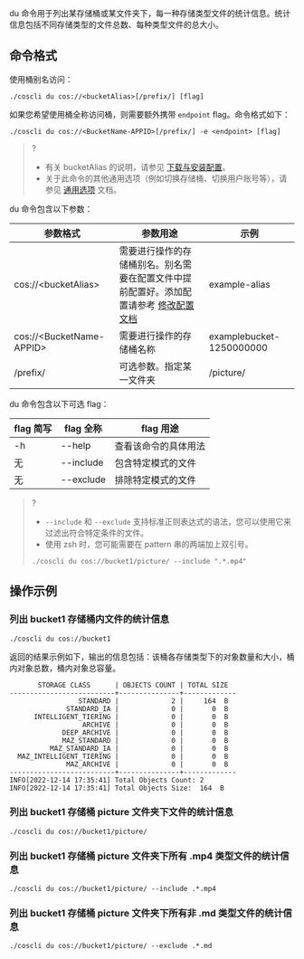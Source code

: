 
du 命令用于列出某存储桶或某文件夹下，每一种存储类型文件的统计信息。统计信息包括不同存储类型的文件总数、每种类型文件的总大小。

## 命令格式
使用桶别名访问：
```plaintext
./coscli du cos://<bucketAlias>[/prefix/] [flag]
```

如果您希望使用桶全称访问桶，则需要额外携带 `endpoint` flag。命令格式如下：

```plaintext
./coscli du cos://<BucketName-APPID>[/prefix/] -e <endpoint> [flag]
```

>? 
>- 有关 bucketAlias 的说明，请参见 [下载与安装配置](https://cloud.tencent.com/document/product/436/63144#alias)。
>- 关于此命令的其他通用选项（例如切换存储桶、切换用户账号等），请参见 [通用选项](https://cloud.tencent.com/document/product/436/71763) 文档。
>

du 命令包含以下参数：

| 参数格式          | 参数用途       | 示例                 |
| ----------------- | -------------- | -------------------- |
 cos://&lt;bucketAlias&gt; | 需要进行操作的存储桶别名。别名需要在配置文件中提前配置好。添加配置请参考 [修改配置文档](https://cloud.tencent.com/document/product/436/63679)  |example-alias  |
| cos://&lt;BucketName-APPID&gt; | 需要进行操作的存储桶名称  |examplebucket-1250000000  |
| /prefix/          | 可选参数。指定某一文件夹 | /picture/ |


du 命令包含以下可选 flag：

| flag 简写 | flag 全称     | flag 用途                |
| --------- | ------------- | ------------------------ |
| -h |  --help |   查看该命令的具体用法  |
|    无       | --include     | 包含特定模式的文件       |
|      无       | --exclude     | 排除特定模式的文件       |

>? 
>- `--include` 和 `--exclude` 支持标准正则表达式的语法，您可以使用它来过滤出符合特定条件的文件。
>- 使用 zsh 时，您可能需要在 pattern 串的两端加上双引号。
> ```plaintext
> ./coscli du cos://bucket1/picture/ --include ".*.mp4"
> ```

## 操作示例

### 列出 bucket1 存储桶内文件的统计信息

```plaintext
./coscli du cos://bucket1
```
返回的结果示例如下，输出的信息包括：该桶各存储类型下的对象数量和大小，桶内对象总数，桶内对象总容量。
```plaintext
       STORAGE CLASS      | OBJECTS COUNT | TOTAL SIZE
--------------------------+---------------+-------------
                 STANDARD |             2 |     164  B
              STANDARD_IA |             0 |       0  B
      INTELLIGENT_TIERING |             0 |       0  B
                  ARCHIVE |             0 |       0  B
             DEEP_ARCHIVE |             0 |       0  B
             MAZ_STANDARD |             0 |       0  B
          MAZ_STANDARD_IA |             0 |       0  B
  MAZ_INTELLIGENT_TIERING |             0 |       0  B
              MAZ_ARCHIVE |             0 |       0  B
--------------------------+---------------+-------------
INFO[2022-12-14 17:35:41] Total Objects Count: 2
INFO[2022-12-14 17:35:41] Total Objects Size:  164  B
```

### 列出 bucket1 存储桶 picture 文件夹下文件的统计信息

```plaintext
./coscli du cos://bucket1/picture/
```

### 列出 bucket1 存储桶 picture 文件夹下所有 .mp4 类型文件的统计信息

```plaintext
./coscli du cos://bucket1/picture/ --include .*.mp4
```

### 列出 bucket1 存储桶 picture 文件夹下所有非 .md 类型文件的统计信息

```plaintext
./coscli du cos://bucket1/picture/ --exclude .*.md
```
